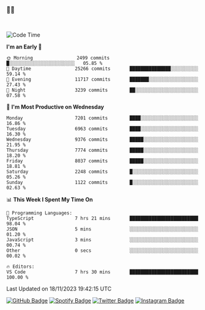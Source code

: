 ### 🤙🍺

<!-- <a href="https://github-readme-stats.vercel.app/api?username=hzak2xx&count_private=true&show_icons=true&theme=dracula">
  <img align="center" src="https://github-readme-stats.vercel.app/api?username=hzak2xx&count_private=true&show_icons=true&theme=dracula" />
</a>
</br> -->
</br>

<!--START_SECTION:waka-->
![Code Time](http://img.shields.io/badge/Code%20Time-2%2C906%20hrs%2046%20mins-blue)

**I'm an Early 🐤** 

```text
🌞 Morning                2499 commits        █░░░░░░░░░░░░░░░░░░░░░░░░   05.85 % 
🌆 Daytime                25266 commits       ███████████████░░░░░░░░░░   59.14 % 
🌃 Evening                11717 commits       ███████░░░░░░░░░░░░░░░░░░   27.43 % 
🌙 Night                  3239 commits        ██░░░░░░░░░░░░░░░░░░░░░░░   07.58 % 
```
📅 **I'm Most Productive on Wednesday** 

```text
Monday                   7201 commits        ████░░░░░░░░░░░░░░░░░░░░░   16.86 % 
Tuesday                  6963 commits        ████░░░░░░░░░░░░░░░░░░░░░   16.30 % 
Wednesday                9376 commits        █████░░░░░░░░░░░░░░░░░░░░   21.95 % 
Thursday                 7774 commits        █████░░░░░░░░░░░░░░░░░░░░   18.20 % 
Friday                   8037 commits        █████░░░░░░░░░░░░░░░░░░░░   18.81 % 
Saturday                 2248 commits        █░░░░░░░░░░░░░░░░░░░░░░░░   05.26 % 
Sunday                   1122 commits        █░░░░░░░░░░░░░░░░░░░░░░░░   02.63 % 
```


📊 **This Week I Spent My Time On** 

```text
💬 Programming Languages: 
TypeScript               7 hrs 21 mins       █████████████████████████   98.04 % 
JSON                     5 mins              ░░░░░░░░░░░░░░░░░░░░░░░░░   01.20 % 
JavaScript               3 mins              ░░░░░░░░░░░░░░░░░░░░░░░░░   00.74 % 
Other                    0 secs              ░░░░░░░░░░░░░░░░░░░░░░░░░   00.02 % 

🔥 Editors: 
VS Code                  7 hrs 30 mins       █████████████████████████   100.00 % 
```


 Last Updated on 18/11/2023 19:42:15 UTC
<!--END_SECTION:waka-->

[![GitHub Badge](https://img.shields.io/badge/GitHub-100000?style=for-the-badge&logo=github&logoColor=white)](https://github.com/hzak2xx)
[![Spotify Badge](https://img.shields.io/badge/Spotify-1ED760?&style=for-the-badge&logo=spotify&logoColor=white)](https://open.spotify.com/user/uf90s6sbbh75a1mt44clkhkvf)
[![Twitter Badge](https://img.shields.io/badge/Twitter-1DA1F2?style=for-the-badge&logo=twitter&logoColor=white)](https://twitter.com/hzak2xx)
[![Instagram Badge](https://img.shields.io/badge/Instagram-E4405F?style=for-the-badge&logo=instagram&logoColor=white)](https://www.instagram.com/hzak2xx/)
